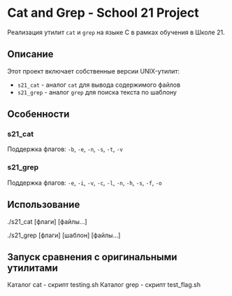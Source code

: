 # Cat and Grep - School 21 Project

Реализация утилит `cat` и `grep` на языке C в рамках обучения в Школе 21.

## Описание

Этот проект включает собственные версии UNIX-утилит:
- `s21_cat` - аналог `cat` для вывода содержимого файлов
- `s21_grep` - аналог `grep` для поиска текста по шаблону

## Особенности

### s21_cat
Поддержка флагов: `-b`, `-e`, `-n`, `-s`, `-t`, `-v`

### s21_grep
Поддержка флагов: `-e`, `-i`, `-v`, `-c`, `-l`, `-n`, `-h`, `-s`, `-f`, `-o`

## Использование
./s21_cat [флаги] [файлы...]

./s21_grep [флаги] [шаблон] [файлы...]

## Запуск сравнения с оригинальными утилитами
Каталог cat - скрипт testing.sh
Каталог grep - скрипт test_flag.sh
